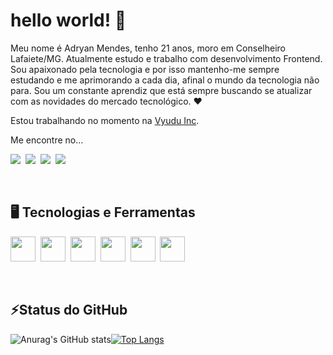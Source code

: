 # hello world! 👋

Meu nome é Adryan Mendes, tenho 21 anos, moro em Conselheiro Lafaiete/MG. Atualmente estudo e trabalho com desenvolvimento Frontend. Sou apaixonado pela tecnologia e por isso mantenho-me sempre estudando e me aprimorando a cada dia, afinal o mundo da tecnologia não para. Sou um constante aprendiz que está sempre buscando se atualizar com as novidades do mercado tecnológico. :heart:

Estou trabalhando no momento na <a href="https://vyudu.com/">Vyudu Inc</a>.


Me encontre no...

<a href="https://www.linkedin.com/in/adryan-c%C3%A9sar-mendes-527248186/"><img src="https://img.shields.io/badge/LinkedIn-0077B5?style=for-the-badge&logo=linkedin&logoColor=white"><a/>&nbsp;&nbsp;<a href="https://www.instagram.com/adryancsmendes/"><img src="https://img.shields.io/badge/Instagram-E4405F?style=for-the-badge&logo=instagram&logoColor=white"><a/>&nbsp;&nbsp;<a href="mailto:adryanmendes2014@gmail.com"><img src="https://img.shields.io/badge/Gmail-D14836?style=for-the-badge&logo=gmail&logoColor=white"><a/>&nbsp;&nbsp;<a href="https://www.facebook.com/adryan.cesar.9"><img src="https://img.shields.io/badge/Facebook-1877F2?style=for-the-badge&logo=facebook&logoColor=white"><a/>&nbsp;&nbsp;



<br>

## 🖥️ Tecnologias e Ferramentas

<img src="https://cdn.jsdelivr.net/gh/devicons/devicon/icons/html5/html5-original.svg" width="40" height="40"/>&nbsp;&nbsp;<img src="https://cdn.jsdelivr.net/gh/devicons/devicon/icons/css3/css3-original.svg" width="40" height="40"/>&nbsp;&nbsp;<img src="https://cdn.jsdelivr.net/gh/devicons/devicon/icons/javascript/javascript-original.svg" width="40" height="40"/>&nbsp;&nbsp;<img src="https://cdn.jsdelivr.net/gh/devicons/devicon/icons/sass/sass-original.svg" width="40" height="40"/>&nbsp;&nbsp;<img src="https://cdn.jsdelivr.net/gh/devicons/devicon/icons/git/git-original.svg" width="40" height="40"/>&nbsp;&nbsp;<img src="https://cdn.jsdelivr.net/gh/devicons/devicon/icons/github/github-original.svg" width="40" height="40"/>

<br>

## ⚡Status do GitHub
![Anurag's GitHub stats](https://github-readme-stats.vercel.app/api?username=adryancsmendes&show_icons=true&theme=dark)[![Top Langs](https://github-readme-stats.vercel.app/api/top-langs/?username=adryancsmendes&layout=compact&theme=dark)](https://github.com/anuraghazra/github-readme-stats)
